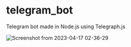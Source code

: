# telegram_bot
Telegram bot made in Node.js using Telegraph.js


![Screenshot from 2023-04-17 02-36-29](https://user-images.githubusercontent.com/28717686/232334748-1a1db963-91f1-41af-b86b-1a0d43ac2e84.png)
